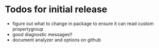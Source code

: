 # Todos for initial release

- figure out what to change in package to ensure it can read custom propertygroup
- good diagnostic messages!!
- document analyzer and options on github
